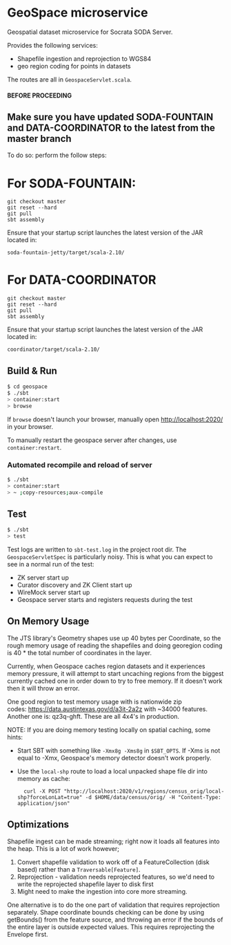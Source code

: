 # GeoSpace microservice #

Geospatial dataset microservice for Socrata SODA Server.

Provides the following services:
- Shapefile ingestion and reprojection to WGS84
- geo region coding for points in datasets

The routes are all in `GeospaceServlet.scala`.

#### BEFORE PROCEEDING ####

## Make sure you have updated SODA-FOUNTAIN and DATA-COORDINATOR to the latest from the master branch ##

To do so: perform the follow steps:

# For SODA-FOUNTAIN: #
```
git checkout master
git reset --hard
git pull
sbt assembly
```
Ensure that your startup script launches the latest version of the JAR located in:

`soda-fountain-jetty/target/scala-2.10/`

# For DATA-COORDINATOR #
```
git checkout master
git reset --hard
git pull
sbt assembly
```
Ensure that your startup script launches the latest version of the JAR located in:

`coordinator/target/scala-2.10/`

## Build & Run ##

```sh
$ cd geospace
$ ./sbt
> container:start
> browse
```

If `browse` doesn't launch your browser, manually open [http://localhost:2020/](http://localhost:2020/) in your browser.

To manually restart the geospace server after changes, use `container:restart`.

### Automated recompile and reload of server

```sh
$ ./sbt
> container:start
> ~ ;copy-resources;aux-compile
```

## Test

```sh
$ ./sbt
> test
```

Test logs are written to `sbt-test.log` in the project root dir.   The
`GeospaceServletSpec` is particularly noisy.  This is what you can expect to see
in a normal run of the test:

- ZK server start up
- Curator discovery and ZK Client start up
- WireMock server start up
- Geospace server starts and registers requests during the test

## On Memory Usage

The JTS library's Geometry shapes use up 40 bytes per Coordinate, so the rough
memory usage of reading the shapefiles and doing georegion coding is 40 * the
total number of coordinates in the layer.

Currently, when Geospace caches region datasets and it experiences memory
pressure, it will attempt to start uncaching regions from the biggest currently
cached one in order down to try to free memory.  If it doesn't work then it will
throw an error.

One good region to test memory usage with is nationwide zip codes: https://data.austintexas.gov/d/a3it-2a2z with ~34000 features.  Another one is: qz3q-ghft.  These are all 4x4's in production.

NOTE: If you are doing memory testing locally on spatial caching, some hints:
- Start SBT with something like `-Xmx8g -Xms8g` in `$SBT_OPTS`.  If -Xms is not equal to -Xmx, Geospace's memory detector doesn't work properly.
- Use the `local-shp` route to load a local unpacked shape file dir into memory as cache:

        curl -X POST "http://localhost:2020/v1/regions/census_orig/local-shp?forceLonLat=true" -d $HOME/data/census/orig/ -H "Content-Type: application/json"

## Optimizations

Shapefile ingest can be made streaming; right now it loads all features into the heap.  This is a lot of work however;

1. Convert shapefile validation to work off of a FeatureCollection (disk based) rather than a `Traversable[Feature]`.  
2. Reprojection - validation needs reprojected features, so we'd need to write the reprojected shapefile layer to disk first
3. Might need to make the ingestion into core more streaming.

One alternative is to do the one part of validation that requires reprojection
separately.  Shape coordinate bounds checking can be done by using getBounds()
from the feature source, and throwing an error if the bounds of the entire layer
is outside expected values.  This requires reprojecting the Envelope first.
